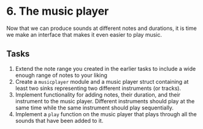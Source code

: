 # 6. The music player
Now that we can produce sounds at different notes and durations, it is time we make an interface that makes it even easier to play music.

## Tasks
1. Extend the note range you created in the earlier tasks to include a wide enough range of notes to your liking
2. Create a `musicplayer` module and a music player struct containing at least two sinks representing two different instruments (or tracks).
3. Implement functionality for adding notes, their duration, and their instrument to the music player. Different instruments should play at the same time while the same instrument should play sequentially.
4. Implement a `play` function on the music player that plays through all the sounds that have been added to it.
